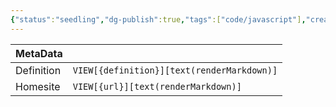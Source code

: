 ```yaml
---
{"status":"seedling","dg-publish":true,"tags":["code/javascript"],"creation_date":"2024-05-03 22:22","definition":"Nunjucks is a JavaScript template engine that web developers use to create web applications.","ms-learn-url":"undefined","url":"https://mozilla.github.io/nunjucks/","permalink":"/code/nun-jucks/","dgPassFrontmatter":true}
---
```


| MetaData   |                                            |
| ---------- | ------------------------------------------ |
| Definition | `VIEW[{definition}][text(renderMarkdown)]` |
| Homesite   | `VIEW[{url}][text(renderMarkdown)]`        |


